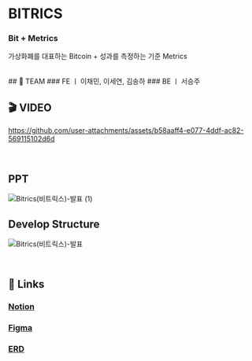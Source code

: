 # BITRICS
### Bit + Metrics
가상화폐를 대표하는 Bitcoin + 성과를 측정하는 기준 Metrics

<br />
## 👥 TEAM
### FE ㅣ 이채민, 이세연, 김송하
### BE ㅣ 서승주

<br />

## 🎬 VIDEO

https://github.com/user-attachments/assets/b58aaff4-e077-4ddf-ac82-569115102d6d


<br />

## PPT
![Bitrics(비트릭스)-발표 (1)](https://github.com/user-attachments/assets/63d8fe4c-0bb4-4b7d-a23a-9f79ce994d4a)


## Develop Structure
![Bitrics(비트릭스)-발표](https://github.com/user-attachments/assets/f773b296-fcbc-4ae2-979b-5b8e2ffad390)


<br />

## 🔗 Links
### [Notion](https://www.notion.so/zzoo0123/Bitrics-59dcccba01df40219e1fa07a09821a44)
### [Figma](https://www.figma.com/design/0fhwjxeVqOzQDHnBQXKFzQ/hk-BITRICS?node-id=0-1&node-type=CANVAS&t=codCjtbYFjFiZbr2-0)
### [ERD](https://www.erdcloud.com/d/fZzSJc3PLnackaoDC)
